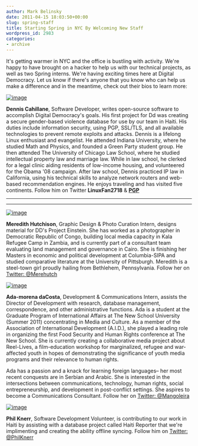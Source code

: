 ```yaml
---
author: Mark Belinsky
date: 2011-04-15 18:03:50+00:00
slug: spring-staff
title: Starting Spring in NYC By Welcoming New Staff
wordpress_id: 2983
categories:
- archive
---
```


It's getting warmer in NYC and the office is bustling with activity. We're happy to have brought on a hacker to help us with our technical projects, as well as two Spring interns. We're having exciting times here at Digital Democracy. Let us know if there's anyone that you know who can help us make a difference and in the meantime, check out their bios to learn more:

[![image](http://farm6.static.flickr.com/5185/5622438336_830d70e33a_o.jpg)](http://www.flickr.com/photos/digitaldemocracy)

**Dennis Cahillane**, Software Developer, writes open-source software to accomplish Digital Democracy's goals. His first project for Dd was creating a secure gender-based violence database for use by our team in Haiti. His duties include information security, using PGP, SSL/TLS, and all available technologies to prevent remote exploits and attacks. Dennis is a lifelong Linux enthusiast and evangelist. He attended Indiana University, where he studied Math and Physics, and founded a Green Party student group. He then attended The University of Chicago Law School, where he studied intellectual property law and marriage law. While in law school, he clerked for a legal clinic aiding residents of low-income housing, and volunteered for the Obama '08 campaign. After law school, Dennis practiced IP law in California, using his technical skills to analyze network routers and web-based recommendation engines. He enjoys traveling and has visited five continents. Follow him on Twitter **LinuxFan2718** & **[PGP](http://www.digital-democracy.org/keys/dcahillane-pgp-key.txt)**

** **

** **

[![image](http://farm6.static.flickr.com/5150/5622427276_4aab49bec9_o.jpg)](http://www.flickr.com/photos/digitaldemocracy)

**Meredith Hutchison**, Graphic Design & Photo Curation Intern, designs material for DD's Project Einstein. She has worked as a photographer in Democratic Republic of Congo, building local media capacity in Kala Refugee Camp in Zambia, and is currently part of a consultant team evaluating land management and governance in Cairo. She is finishing her Masters in economic and political development at Columbia-SIPA and studied comparative literature at the University of Pittsburgh. Meredith is a steel-town girl proudly hailing from Bethlehem, Pennsylvania. Follow her on [Twitter: @Merehutch](http://twitter.com/merehutch)

[![image](http://farm6.static.flickr.com/5182/5621838825_c931a4aa02_o.jpg)](http://www.flickr.com/photos/digitaldemocracy)

**Ada-morena daCosta**, Development & Communications Intern, assists the Director of Development with research, database management, correspondence, and other administrative functions. Ada is a student at the Graduate Program of International Affairs at The New School University (Summer 2011) concentrating in Media and Culture. As a member of the Association of International Development (A.I.D.), she played a leading role in organizing the first Food Security and Human Rights conference at The New School. She is currently creating a collaborative media project about Reel-Lives, a film-education workshop for marginalized, refugee and war-affected youth in hopes of demonstrating the significance of youth media programs and their relevance to human rights.

Ada has a passion and a knack for learning foreign languages– her most recent conquests are in Serbian and Arabic.  She is interested in the intersections between communications, technology, human rights, social entrepreneurship, and development in post-conflict settings. She aspires to become a Communications Consultant. Follow her on [Twitter: @Mangoleira](http://twitter.com/Mangoleira)

[![image](http://a2.twimg.com/profile_images/1282998811/YMCA-Suit.jpg)](http://www.flickr.com/photos/digitaldemocracy)

**Phil Knerr**, Software Development Volunteer, is contributing to our work in Haiti by assisting with a database project called Haiti Reporter that we're implimenting and creating the ability offline syncing. Follow him on [Twitter: @PhilKnerr](http://twitter.com/PhilKnerr)
